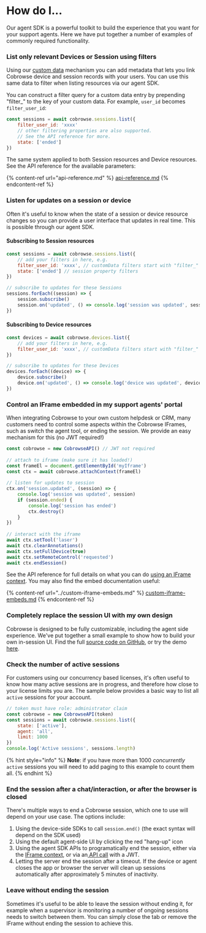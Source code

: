 # How do I...

Our agent SDK is a powerful toolkit to build the experience that you want for your support agents. Here we have put together a number of examples of commonly required functionality.

### List only relevant Devices or Session using filters

Using our [custom data](../../sdk-features/identify-your-devices.md) mechanism you can add metadata that lets you link Cobrowse device and session records with your users. You can use this same data to filter when listing resources via our agent SDK.&#x20;

You can construct a filter query for a custom data entry by prepending "filter\_" to the key of your custom data. For example, `user_id` becomes `filter_user_id`:

```javascript
const sessions = await cobrowse.sessions.list({
    filter_user_id: 'xxxx'
    // other filtering properties are also supported.
    // See the API reference for more.
    state: ['ended']
})
```

The same system applied to both Session resources and Device resources. See the API reference for the available parameters:

{% content-ref url="api-reference.md" %}
[api-reference.md](api-reference.md)
{% endcontent-ref %}

### Listen for updates on a session or device

Often it's useful to know when the state of a session or device resource changes so you can provide a user interface that updates in real time. This is possible through our agent SDK.&#x20;

#### Subscribing to Session resources

```javascript
const sessions = await cobrowse.sessions.list({
    // add your filters in here, e.g.
    filter_user_id: 'xxxx', // customData filters start with "filter_"
    state: ['ended'] // session property filters 
})

// subscribe to updates for these Sessions
sessions.forEach((session) => {
    session.subscribe()
    session.on('updated', () => console.log('session was updated', session.id)
})
```

#### Subscribing to Device resources

```javascript
const devices = await cobrowse.devices.list({
    // add your filters in here, e.g.
    filter_user_id: 'xxxx', // customData filters start with "filter_"
})

// subscribe to updates for these Devices
devices.forEach((device) => {
    device.subscribe()
    device.on('updated', () => console.log('device was updated', device.id)
})
```

### Control an IFrame embedded in my support agents' portal

When integrating Cobrowse to your own custom helpdesk or CRM, many customers need to control some aspects within the Cobrowse IFrames, such as switch the agent tool, or ending the session. We provide an easy mechanism for this (no JWT required!)

```javascript
const cobrowse = new CobrowseAPI() // JWT not required
    
// attach to iframe (make sure it has loaded!)
const frameEl = document.getElementById('myIframe')
const ctx = await cobrowse.attachContext(frameEl)
    
// listen for updates to session
ctx.on('session.updated', (session) => {
    console.log('session was updated', session)
    if (session.ended) {
        console.log('session has ended')
        ctx.destroy()
    }
})
    
// interact with the iframe
await ctx.setTool('laser')
await ctx.clearAnnotations()
await ctx.setFullDevice(true)
await ctx.setRemoteControl('requested')
await ctx.endSession()
```

See the API reference for full details on what you can do [using an IFrame context](https://docs.cobrowse.io/agent-side-integrations/agent-sdk/api-reference#interface-remotecontext). You may also find the embed documentation useful:

{% content-ref url="../custom-iframe-embeds.md" %}
[custom-iframe-embeds.md](../custom-iframe-embeds.md)
{% endcontent-ref %}

### Completely replace the session UI with my own design

Cobrowse is designed to be fully customizable, including the agent side experience. We've put together a small example to show how to build your own in-session UI. Find the full [source code on GitHub](https://github.com/cobrowseio/cobrowse-agent-sdk-examples/tree/master/custom-agent-demo), or try the demo [here](https://cobrowseio.github.io/cobrowse-agent-sdk-examples/custom-agent-demo/).

### Check the number of active sessions

For customers using our concurrency based licenses, it's often useful to know how many active sessions are in progress, and therefore how close to your license limits you are. The sample below provides a basic way to list all `active` sessions for your account.

```javascript
// token must have role: administrator claim
const cobrowse = new CobrowseAPI(token)
const sessions = await cobrowse.sessions.list({
    state: ['active'],
    agent: 'all',
    limit: 1000
})
console.log('Active sessions', sessions.length)
```

{% hint style="info" %}
**Note**: if you have more than 1000 _concurrently_ `active` sessions you will need to add paging to this example to count them all.
{% endhint %}

### End the session after a chat/interaction, or after the browser is closed

There's multiple ways to end a Cobrowse session, which one to use will depend on your use case. The options include:

1. Using the device-side SDKs to call `session.end()` (the exact syntax will depend on the SDK used)
2. Using the default agent-side UI by clicking the red "hang-up" icon
3. Using the agent SDK APIs to programatically end the session, either via the [IFrame context](https://docs.cobrowse.io/agent-side-integrations/agent-sdk/api-reference#endsession), or via an[ API call](https://docs.cobrowse.io/agent-side-integrations/agent-sdk/api-reference#end) with a JWT.
4. Letting the server end the session after a timeout. If the device or agent closes the app or browser the server will clean up sessions automatically after approximately 5 minutes of inactivity.

### Leave without ending the session

Sometimes it's useful to be able to leave the session without ending it, for example when a supervisor is monitoring a number of ongoing sessions needs to switch between them. You can simply close the tab or remove the IFrame without ending the session to achieve this.
